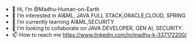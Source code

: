 - 👋 Hi, I’m @Madhu-Human-on-Earth
- 👀 I’m interested in AI&ML, JAVA FULL STACK,ORACLE,CLOUD, SPRING
- 🌱 I’m currently learning AI&ML,SECURITY
- 💞️ I’m looking to collaborate on JAVA DEVELOPER, GEN AI, SECURITY.
- 📫 How to reach me  https://www.linkedin.com/in/madhu-k-337172200/


<!---
Madhu-Human-on-Earth/Madhu-Human-on-Earth is a ✨ special ✨ repository because its `README.md` (this file) appears on your GitHub profile.
You can click the Preview link to take a look at your changes.
--->
